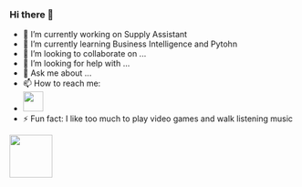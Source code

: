 ### Hi there 👋

- 🔭 I’m currently working on Supply Assistant
- 🌱 I’m currently learning Business Intelligence and Pytohn
- 👯 I’m looking to collaborate on ...
- 🤔 I’m looking for help with ...
- 💬 Ask me about ...
- 📫 How to reach me: 
- <a> <href scr="https://linkedin.com/in/eduardo-nt/" target="_blank"><img height= 35 widght= 35 src="https://cdn.jsdelivr.net/gh/devicons/devicon/icons/linkedin/linkedin-plain.svg" /> </a>
- ⚡ Fun fact: I like too much to play video games and walk listening music


<img height= 75 widght= 75 src="https://cdn.jsdelivr.net/gh/devicons/devicon/icons/python/python-original-wordmark.svg" />


